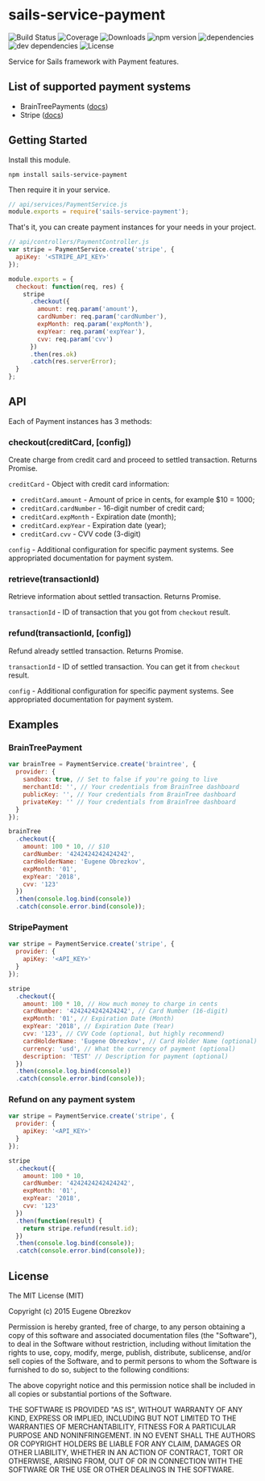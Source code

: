 # sails-service-payment

![Build Status](https://img.shields.io/travis/ghaiklor/sails-service-payment.svg) ![Coverage](https://img.shields.io/coveralls/ghaiklor/sails-service-payment.svg) ![Downloads](https://img.shields.io/npm/dm/sails-service-payment.svg) ![npm version](https://img.shields.io/npm/v/sails-service-payment.svg) ![dependencies](https://img.shields.io/david/ghaiklor/sails-service-payment.svg) ![dev dependencies](https://img.shields.io/david/dev/ghaiklor/sails-service-payment.svg) ![License](https://img.shields.io/npm/l/sails-service-payment.svg)

Service for Sails framework with Payment features.

## List of supported payment systems

- BrainTreePayments ([docs](https://developers.braintreepayments.com/javascript+node/reference/overview))
- Stripe ([docs](https://stripe.com/docs/api/node))

## Getting Started

Install this module.

```shell
npm install sails-service-payment
```

Then require it in your service.

```javascript
// api/services/PaymentService.js
module.exports = require('sails-service-payment');
```

That's it, you can create payment instances for your needs in your project.

```javascript
// api/controllers/PaymentController.js
var stripe = PaymentService.create('stripe', {
  apiKey: '<STRIPE_API_KEY>'
});

module.exports = {
  checkout: function(req, res) {
    stripe
      .checkout({
        amount: req.param('amount'),
        cardNumber: req.param('cardNumber'),
        expMonth: req.param('expMonth'),
        expYear: req.param('expYear'),
        cvv: req.param('cvv')
      })
      .then(res.ok)
      .catch(res.serverError);
  }
};
```

## API

Each of Payment instances has 3 methods:

### checkout(creditCard, [config])

Create charge from credit card and proceed to settled transaction. Returns Promise.

`creditCard` - Object with credit card information:

  - `creditCard.amount` - Amount of price in cents, for example $10 = 1000;
  - `creditCard.cardNumber` - 16-digit number of credit card;
  - `creditCard.expMonth` - Expiration date (month);
  - `creditCard.expYear` - Expiration date (year);
  - `creditCard.cvv` - CVV code (3-digit)

`config` - Additional configuration for specific payment systems. See appropriated documentation for payment system.

### retrieve(transactionId)

Retrieve information about settled transaction. Returns Promise.

`transactionId` - ID of transaction that you got from `checkout` result.

### refund(transactionId, [config])

Refund already settled transaction. Returns Promise.

`transactionId` - ID of settled transaction. You can get it from `checkout` result.

`config` - Additional configuration for specific payment systems. See appropriated documentation for payment system.

## Examples

### BrainTreePayment

```javascript
var brainTree = PaymentService.create('braintree', {
  provider: {
    sandbox: true, // Set to false if you're going to live
    merchantId: '', // Your credentials from BrainTree dashboard
    publicKey: '', // Your credentials from BrainTree dashboard
    privateKey: '' // Your credentials from BrainTree dashboard
  }
});

brainTree
  .checkout({
    amount: 100 * 10, // $10
    cardNumber: '4242424242424242',
    cardHolderName: 'Eugene Obrezkov',
    expMonth: '01',
    expYear: '2018',
    cvv: '123'
  })
  .then(console.log.bind(console))
  .catch(console.error.bind(console));
```

### StripePayment

```javascript
var stripe = PaymentService.create('stripe', {
  provider: {
    apiKey: '<API_KEY>'
  }
});

stripe
  .checkout({
    amount: 100 * 10, // How much money to charge in cents
    cardNumber: '4242424242424242', // Card Number (16-digit)
    expMonth: '01', // Expiration Date (Month)
    expYear: '2018', // Expiration Date (Year)
    cvv: '123', // CVV Code (optional, but highly recommend)
    cardHolderName: 'Eugene Obrezkov', // Card Holder Name (optional)
    currency: 'usd', // What the currency of payment (optional)
    description: 'TEST' // Description for payment (optional)
  })
  .then(console.log.bind(console))
  .catch(console.error.bind(console));
```

### Refund on any payment system

```javascript
var stripe = PaymentService.create('stripe', {
  provider: {
    apiKey: '<API_KEY>'
  }
});

stripe
  .checkout({
    amount: 100 * 10,
    cardNumber: '4242424242424242',
    expMonth: '01',
    expYear: '2018',
    cvv: '123'
  })
  .then(function(result) {
    return stripe.refund(result.id);
  })
  .then(console.log.bind(console));
  .catch(console.error.bind(console));
```

## License

The MIT License (MIT)

Copyright (c) 2015 Eugene Obrezkov

Permission is hereby granted, free of charge, to any person obtaining a copy
of this software and associated documentation files (the "Software"), to deal
in the Software without restriction, including without limitation the rights
to use, copy, modify, merge, publish, distribute, sublicense, and/or sell
copies of the Software, and to permit persons to whom the Software is
furnished to do so, subject to the following conditions:

The above copyright notice and this permission notice shall be included in all
copies or substantial portions of the Software.

THE SOFTWARE IS PROVIDED "AS IS", WITHOUT WARRANTY OF ANY KIND, EXPRESS OR
IMPLIED, INCLUDING BUT NOT LIMITED TO THE WARRANTIES OF MERCHANTABILITY,
FITNESS FOR A PARTICULAR PURPOSE AND NONINFRINGEMENT. IN NO EVENT SHALL THE
AUTHORS OR COPYRIGHT HOLDERS BE LIABLE FOR ANY CLAIM, DAMAGES OR OTHER
LIABILITY, WHETHER IN AN ACTION OF CONTRACT, TORT OR OTHERWISE, ARISING FROM,
OUT OF OR IN CONNECTION WITH THE SOFTWARE OR THE USE OR OTHER DEALINGS IN THE
SOFTWARE.
